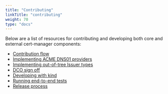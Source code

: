 ```yaml
---
title: "Contributing"
linkTitle: "contributing"
weight: 70
type: "docs"
---
```


Below are a list of resources for contributing and developing both core and
external cert-manager components:

- [Contribution flow](./contributing-flow/index.html)
- [Implementing ACME DNS01 providers](./dns-providers/index.html)
- [Implementing out-of-tree Issuer types](./external-issuers/index.html)
- [DCO sign off](./sign-off/index.html)
- [Developing with kind](./kind/index.html)
- [Running end-to-end tests](./e2e/index.html)
- [Release process](release-process/index.html)
